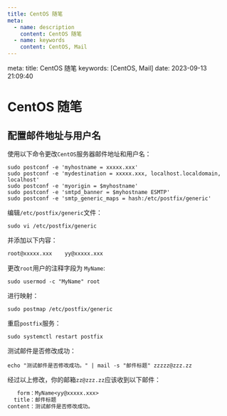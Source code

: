```yaml
---
title: CentOS 随笔
meta:
  - name: description
    content: CentOS 随笔
  - name: keywords
    content: CentOS, Mail
---
```


<route lang="yaml">
meta:
  title: CentOS 随笔
  keywords: [CentOS, Mail]
  date: 2023-09-13 21:09:40
</route>

# CentOS 随笔

## 配置邮件地址与用户名

使用以下命令更改`CentOS`服务器邮件地址和用户名：

```shell
sudo postconf -e 'myhostname = xxxxx.xxx'
sudo postconf -e 'mydestination = xxxxx.xxx, localhost.localdomain, localhost'
sudo postconf -e 'myorigin = $myhostname'
sudo postconf -e 'smtpd_banner = $myhostname ESMTP'
sudo postconf -e 'smtp_generic_maps = hash:/etc/postfix/generic'
```
编辑`/etc/postfix/generic`文件：

```shell
sudo vi /etc/postfix/generic
```

并添加以下内容：

```txt
root@xxxxx.xxx    yy@xxxxx.xxx
```

更改`root`用户的注释字段为 `MyName`:

```shell
sudo usermod -c "MyName" root
```

进行映射：

```shell
sudo postmap /etc/postfix/generic
```

重启`postfix`服务：

```shell
sudo systemctl restart postfix
```

测试邮件是否修改成功：

```shell
echo "测试邮件是否修改成功。" | mail -s "邮件标题" zzzzz@zzz.zz
```

经过以上修改，你的邮箱`zz@zzz.zz`应该收到以下邮件：

```txt
   form：MyName<yy@xxxxx.xxx>
  title：邮件标题
content：测试邮件是否修改成功。
```
